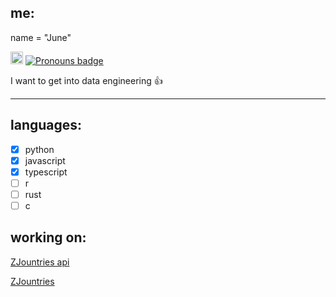 ## me:
name = "June"
  
<a href='https://en.pronouns.page/@zilezia'><img src="https://en.pronouns.page/logo/logo-primary.svg" alt="Pronouns logo" title='pronouns' height="20"></a> [![Pronouns badge](https://img.shields.io/badge/she/it-c71585?style=plastic)](https://en.pronouns.page/@zilezia)

I want to get into data engineering 👍

---

## languages:
- [X] python
- [X] javascript
- [X] typescript
- [ ] r
- [ ] rust
- [ ] c

## working on: 
[ZJountries api](https://github.com/Zilezia/ZJountries-api)

[ZJountries](https://github.com/Zilezia/ZJountries)

<!-- [Project Statuses](https://github.com/Zilezia/zilezia-vercel-app) -->

[//]: # (idk might start in like a month or so maybe longer)
<!-- [Playful Pandas](https://github.com/Zilezia/playful_pandas) -->

<!-- [lain svg's](https://github.com/Zilezia/lain-svg) <!-- unnecessary to be announced its a more personal thing :/ -->

[//]: # (funny comment test)
